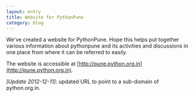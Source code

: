 ```yaml
---
layout: entry
title: Website for PythonPune
category: blog
---
```


We've created a website for PythonPune. Hope this helps put together various information about pythonpune and its activities and discussions in one place from where it can be referred to easily.

The website is accessible at [http://pune.python.org.in](http://pune.python.org.in).

*[Update 2012-12-11]*: updated URL to point to a sub-domain of python.org.in.

